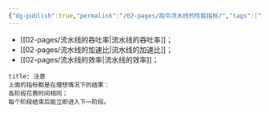 ```yaml
---
{"dg-publish":true,"permalink":"/02-pages/指令流水线的性能指标/","tags":["personal/blog","计算机组成原理/CPU"]}
---
```


- [[02-pages/流水线的吞吐率\|流水线的吞吐率]]；
- [[02-pages/流水线的加速比\|流水线的加速比]]；
- [[02-pages/流水线的效率\|流水线的效率]]；

```ad-caution
title: 注意
上面的指标都是在理想情况下的结果：
各阶段花费时间相同；
每个阶段结束后能立即进入下一阶段。
```
